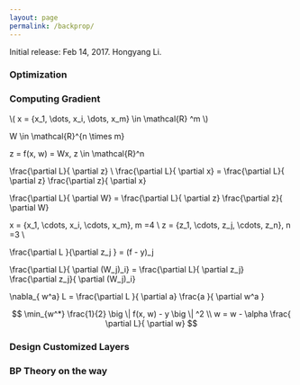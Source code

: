 ```yaml
---
layout: page
permalink: /backprop/
---
```


Initial release: Feb 14, 2017. Hongyang Li.



### Optimization

### Computing Gradient

\\( x = \{x_1, \dots, x_i, \dots, x_m\} \in  \mathcal{R} ^m \\)  

W \in \mathcal{R}^{n \times m}


z = f(x, w) = Wx, z \in \mathcal{R}^n

\frac{\partial L}{ \partial z} \\
\frac{\partial L}{ \partial x} = \frac{\partial L}{ \partial z} \frac{\partial z}{ \partial x}

\frac{\partial L}{ \partial W} = \frac{\partial L}{ \partial z} \frac{\partial z}{ \partial W}

x = \{x_1, \cdots, x_i, \cdots, x_m\}, m =4 \\
z = \{z_1, \cdots, z_j, \cdots, z_n\}, n =3 \\

\frac{\partial L }{\partial z_j } = (f - y)_j

\frac{\partial L}{ \partial (W_j)_i} = \frac{\partial L}{ \partial z_j} \frac{\partial z_j}{ \partial (W_j)_i}

 \nabla_{ w^a} L  = \frac{\partial L }{ \partial a}  \frac{a }{ \partial w^a } 


$$
\min_{w^*} \frac{1}{2} \big \| f(x, w) - y \big \| ^2 \\
w = w - \alpha \frac{ \partial L}{ \partial w}
$$

### Design Customized Layers

### BP Theory on the way